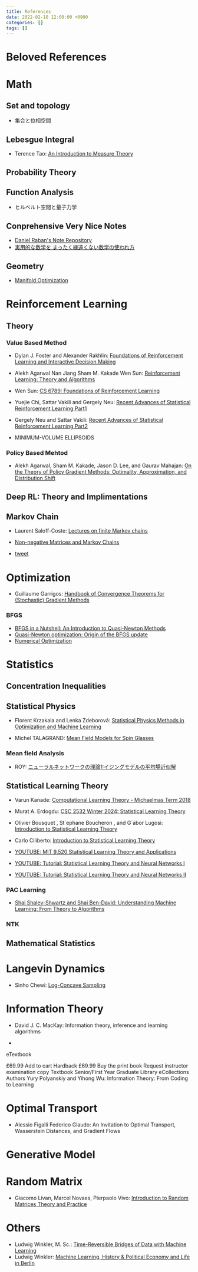 ```yaml
---
title: References
data: 2022-02-10 12:00:00 +0900
categories: []
tags: []
---
```


# Beloved References

# Math
## Set and topology
+ 集合と位相空間

## Lebesgue Integral
+ Terence Tao: [An Introduction to Measure Theory](https://terrytao.wordpress.com/wp-content/uploads/2012/12/gsm-126-tao5-measure-book.pdf)

## Probability Theory

## Function Analysis
+ ヒルベルト空間と量子力学

## Conprehensive Very Nice Notes
+ [Daniel Raban's Note Repository](https://pillowmath.github.io/)
+ [実用的な数学を
まったく縁遠くない数学の使われ方](https://www.practmath.com/)

## Geometry
+ [Manifold Optimization](https://nineties.github.io/manifold-optimization/)

# Reinforcement Learning

## Theory
### Value Based Method
+ Dylan J. Foster and Alexander Rakhlin: [Foundations of Reinforcement Learning and Interactive Decision Making](https://arxiv.org/pdf/2312.16730)
+ Alekh Agarwal Nan Jiang Sham M. Kakade Wen Sun: [Reinforcement Learning: Theory and Algorithms](https://rltheorybook.github.io/rltheorybook_AJKS.pdf)
+ Wen Sun: [CS 6789: Foundations of Reinforcement Learning](https://wensun.github.io/CS6789.html)

+ Yuejie Chi, Sattar Vakili and Gergely Neu: [Recent Advances of Statistical Reinforcement Learning Part1](https://www.auai.org/uai2024/public/tutorial_slides/UAI2024_Tutorial_5_RL_part_1.pdf)

+ Gergely Neu and Sattar Vakili: [Recent Advances of Statistical Reinforcement Learning Part2](https://www.auai.org/uai2024/public/tutorial_slides/UAI2024_Tutorial_5_RL_part_2.pdf)

+ MINIMUM-VOLUME ELLIPSOIDS

### Policy Based Mehtod
+ Alekh Agarwal, Sham M. Kakade,
Jason D. Lee, and Gaurav Mahajan: [On the Theory of Policy Gradient Methods:
Optimality, Approximation, and Distribution Shift](https://arxiv.org/pdf/1908.00261)

## Deep RL: Theory and Implimentations

## Markov Chain
+ Laurent Saloff-Coste: [Lectures on finite Markov chains](https://cdn.cocodoc.com/cocodoc-form-pdf/pdf/25942703--nite-Markov-chains-math-cornell-.pdf)

+ [Non-negative Matrices and Markov Chains](https://link.springer.com/book/10.1007/0-387-32792-4)

+ [tweet](https://x.com/michaelchchoi/status/1853701651577676042)

# Optimization
+ Guillaume Garrigos: [Handbook of Convergence Theorems
for (Stochastic) Gradient Methods](https://arxiv.org/pdf/2301.11235)


### BFGS
+ [BFGS in a Nutshell: An Introduction to Quasi-Newton Methods](https://towardsdatascience.com/bfgs-in-a-nutshell-an-introduction-to-quasi-newton-methods-21b0e13ee504/)
+ [Quasi-Newton optimization:
Origin of the BFGS update](https://ocw.mit.edu/courses/18-335j-introduction-to-numerical-methods-spring-2019/resources/mit18_335js19_lec30/)
+ [Numerical Optimization](https://www.math.uci.edu/~qnie/Publications/NumericalOptimization.pdf)

# Statistics

## Concentration Inequalities

## Statistical Physics
+ Florent Krzakala and Lenka Zdeborová: [Statistical Physics Methods
in Optimization and Machine Learning](https://sphinxteam.github.io/EPFLDoctoralLecture2021/Notes.pdf)

+ Michel TALAGRAND: [Mean Field Models for Spin
Glasses](https://michel.talagrand.net/challenge/volume1.pdf)

### Mean field Analysis
+ ROY: [ニューラルネットワークの理論1:イジングモデルの平均場近似解](https://ameblo.jp/trite-note/entry-12260856781.html)

## Statistical Learning Theory
+ Varun Kanade: [Computational Learning Theory - Michaelmas Term 2018
](https://www.cs.ox.ac.uk/people/varun.kanade/teaching/CLT-MT2018/lectures/)

+ Murat A. Erdogdu: [CSC 2532 Winter 2024: Statistical Learning Theory](https://erdogdu.github.io/csc2532/)
+ Olivier Bousquet
, St´ephane Boucheron
, and G´abor Lugosi: [Introduction to Statistical Learning Theory](https://www.econ.upf.edu/~lugosi/mlss_slt.pdf)

+ Carlo Ciliberto: [Introduction to Statistical Learning Theory
](https://cciliber.github.io/intro-slt/)

+ [YOUTUBE: MIT 9.520 Statistical Learning Theory and Applications](https://www.youtube.com/playlist?list=PL_Ig1a5kxu55ivmyrfRmeUOFeaaWuqPpg)

+ [YOUTUBE: Tutorial: Statistical Learning Theory and Neural Networks I](https://www.youtube.com/watch?v=pb9LQV3fytE)
+ [YOUTUBE: Tutorial: Statistical Learning Theory and Neural Networks II](https://www.youtube.com/watch?v=PqentqYpUXk)

### PAC Learning
+ [Shai Shalev-Shwartz and Shai Ben-David: Understanding Machine Learning:
From Theory to Algorithms](https://www.cs.huji.ac.il/~shais/UnderstandingMachineLearning/understanding-machine-learning-theory-algorithms.pdf)

### NTK

## Mathematical Statistics


# Langevin Dynamics
+ Sinho Chewi: [Log-Concave Sampling](https://chewisinho.github.io/main.pdf)

# Information Theory
+ David J. C. MacKay: Information theory, inference and learning algorithms

+
eTextbook

£69.99
Add to cart
Hardback
£69.99
Buy the print book
Request instructor examination copy
Textbook
Senior/First Year Graduate
Library eCollections
Authors
Yury Polyanskiy and Yihong Wu: Information Theory: From Coding to Learning

# Optimal Transport
+ Alessio Figalli
 Federico Glaudo: An Invitation to
 Optimal Transport,
Wasserstein Distances,
 and Gradient Flows

# Generative Model


# Random Matrix
+ Giacomo Livan, Marcel Novaes, Pierpaolo Vivo: [Introduction to Random Matrices
Theory and Practice](https://arxiv.org/pdf/1712.07903)

# Others
+ Ludwig Winkler, M. Sc.: [Time-Reversible Bridges of Data
with Machine Learning](https://arxiv.org/pdf/2412.13665)
+ Ludwig Winkler: [Machine Learning, History & Political Economy and Life in Berlin](https://ludwigwinkler.github.io/)